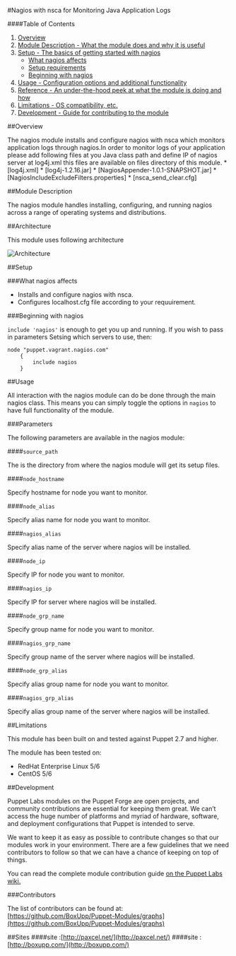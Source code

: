 #Nagios with nsca for Monitoring Java Application Logs

####Table of Contents

1. [Overview](#overview)
2. [Module Description - What the module does and why it is useful](#module-description)
3. [Setup - The basics of getting started with nagios](#setup)
    * [What nagios affects](#what-nagios-affects)
    * [Setup requirements](#setup-requirements)
    * [Beginning with nagios](#beginning-with-nagios)
4. [Usage - Configuration options and additional functionality](#usage)
5. [Reference - An under-the-hood peek at what the module is doing and how](#reference)
5. [Limitations - OS compatibility, etc.](#limitations)
6. [Development - Guide for contributing to the module](#development)

##Overview

The nagios module installs and configure nagios with nsca which monitors application logs through nagios.In order to monitor logs of your application 
please add following files at you Java class path and define IP of nagios server at log4j.xml this files are available on files directory of this module.
	* [log4j.xml]
	* [log4j-1.2.16.jar]
	* [NagiosAppender-1.0.1-SNAPSHOT.jar]
	* [NagiosIncludeExcludeFilters.properties]
	* [nsca_send_clear.cfg]

##Module Description

The nagios module handles installing, configuring, and running nagios across a range of operating systems and distributions.

##Architecture

This module uses following architecture 

![Architecture](http://www.boxupp.com/assets/img/nagios.png)

##Setup

###What nagios affects

* Installs and configure nagios with nsca.
* Configures localhost.cfg file according to your requuirement.


###Beginning with nagios

`include 'nagios'` is enough to get you up and running.  If you wish to pass in
parameters Setsing which servers to use, then:

```puppet
node "puppet.vagrant.nagios.com" 
    {
        include nagios 
    }
```

##Usage

All interaction with the nagios module can do be done through the main nagios class.
This means you can simply toggle the options in `nagios` to have full functionality of the module.


###Parameters

The following parameters are available in the nagios module:

####`source_path`

The is the directory from  where the nagios module will get its setup files.

####`node_hostname`

Specify hostname for node you want to monitor.

####`node_alias`

Specify alias name for node you want to monitor.

####`nagios_alias`

Specify alias name of the server where nagios will be installed.

####`node_ip`

Specify IP for node  you want to monitor.

####`nagios_ip`

Specify IP for server where nagios will be installed.

####`node_grp_name`

Specify group name for node you want to monitor.

####`nagios_grp_name`

Specify group name of the server where nagios will be installed.

####`node_grp_alias`

Specify alias group name for node you want to monitor.

####`nagios_grp_alias`

Specify alias group name of the server where nagios will be installed.

##Limitations

This module has been built on and tested against Puppet 2.7 and higher.

The module has been tested on:

* RedHat Enterprise Linux 5/6
* CentOS 5/6


##Development

Puppet Labs modules on the Puppet Forge are open projects, and community
contributions are essential for keeping them great. We can’t access the
huge number of platforms and myriad of hardware, software, and deployment
configurations that Puppet is intended to serve.

We want to keep it as easy as possible to contribute changes so that our
modules work in your environment. There are a few guidelines that we need
contributors to follow so that we can have a chance of keeping on top of things.

You can read the complete module contribution guide [on the Puppet Labs wiki.](http://projects.puppetlabs.com/projects/module-site/wiki/Module_contributing)

###Contributors

The list of contributors can be found at: [https://github.com/BoxUpp/Puppet-Modules/graphs](https://github.com/BoxUpp/Puppet-Modules/graphs)

##Sites
####site :[http://paxcel.net/](http://paxcel.net/) 
####site :[http://boxupp.com/](http://boxupp.com/)
